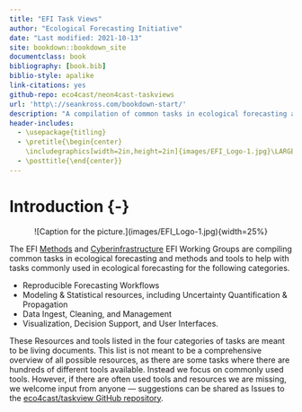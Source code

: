 ```yaml
--- 
title: "EFI Task Views"
author: "Ecological Forecasting Initiative"
date: "Last modified: 2021-10-13"
site: bookdown::bookdown_site
documentclass: book
bibliography: [book.bib]
biblio-style: apalike
link-citations: yes
github-repo: eco4cast/neon4cast-taskviews
url: 'http\://seankross.com/bookdown-start/'
description: "A compilation of common tasks in ecological forecasting and methods and tools to help with those tasks"
header-includes:
  - \usepackage{titling}
  - \pretitle{\begin{center}
    \includegraphics[width=2in,height=2in]{images/EFI_Logo-1.jpg}\LARGE\\}
  - \posttitle{\end{center}}
---
```



# Introduction {-}

<center>
![Caption for the picture.](images/EFI_Logo-1.jpg){width=25%} 
</center>


The EFI [Methods](https://ecoforecast.org/methods-tools/) and [Cyberinfrastructure](https://ecoforecast.org/cyberinfrastructure/) EFI Working Groups are compiling common tasks in ecological forecasting and methods and tools to help with tasks commonly used in ecological forecasting for the following categories. 

* Reproducible Forecasting Workflows
* Modeling & Statistical resources, including Uncertainty Quantification & Propagation 
* Data Ingest, Cleaning, and Management
* Visualization, Decision Support, and User Interfaces.  

These Resources and tools listed in the four categories of tasks are meant to be living documents.  This list is not meant to be a comprehensive overview of all possible resources, as there are some tasks where there are hundreds of different tools available. Instead we focus on commonly used tools.  However, if there are often used tools and resources we are missing,  we welcome input from anyone — suggestions can be shared as Issues to the [eco4cast/taskview GitHub repository](https://github.com/eco4cast/taskviews).
